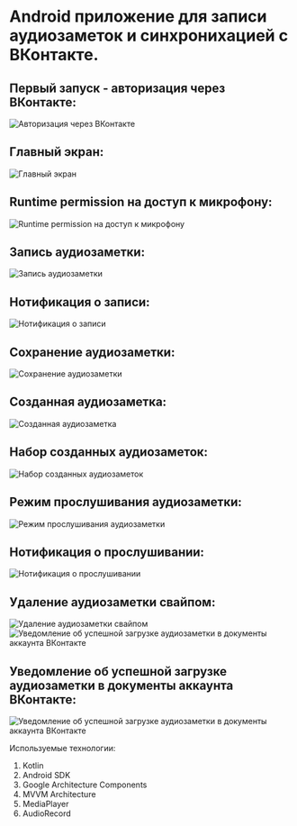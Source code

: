 # Android приложение для записи аудиозаметок и синхронихацией с ВКонтакте.

## Первый запуск - авторизация через ВКонтакте:

![Авторизация через ВКонтакте](https://github.com/Dmitriy-Tkachenko/AudioNotesVK/blob/master/readme-images/Auth.png)

## Главный экран:

![Главный экран](https://github.com/Dmitriy-Tkachenko/AudioNotesVK/blob/master/readme-images/MainScreen.png)

## Runtime permission на доступ к микрофону:

![Runtime permission на доступ к микрофону](https://github.com/Dmitriy-Tkachenko/AudioNotesVK/blob/master/readme-images/RunPerm.png)

## Запись аудиозаметки:

![Запись аудиозаметки](https://github.com/Dmitriy-Tkachenko/AudioNotesVK/blob/master/readme-images/Record.png)

## Нотификация о записи:

![Нотификация о записи](https://github.com/Dmitriy-Tkachenko/AudioNotesVK/blob/master/readme-images/NotificationRecord.png)

## Сохранение аудиозаметки:

![Сохранение аудиозаметки](https://github.com/Dmitriy-Tkachenko/AudioNotesVK/blob/master/readme-images/Save.png)

## Созданная аудиозаметка:

![Созданная аудиозаметка](https://github.com/Dmitriy-Tkachenko/AudioNotesVK/blob/master/readme-images/AudioNote.png)

## Набор созданных аудиозаметок:

![Набор созданных аудиозаметок](https://github.com/Dmitriy-Tkachenko/AudioNotesVK/blob/master/readme-images/AudioNotes.png)

## Режим прослушивания аудиозаметки:

![Режим прослушивания аудиозаметки](https://github.com/Dmitriy-Tkachenko/AudioNotesVK/blob/master/readme-images/Play.png)

## Нотификация о прослушивании:

![Нотификация о прослушивании](https://github.com/Dmitriy-Tkachenko/AudioNotesVK/blob/master/readme-images/NotificationPlay.png)

## Удаление аудиозаметки свайпом:

![Удаление аудиозаметки свайпом](https://github.com/Dmitriy-Tkachenko/AudioNotesVK/blob/master/readme-images/Delete.png)
![Уведомление об успешной загрузке аудиозаметки в документы аккаунта ВКонтакте](https://github.com/Dmitriy-Tkachenko/AudioNotesVK/blob/master/readme-images/DeleteSuccess.png)

## Уведомление об успешной загрузке аудиозаметки в документы аккаунта ВКонтакте:

![Уведомление об успешной загрузке аудиозаметки в документы аккаунта ВКонтакте](https://github.com/Dmitriy-Tkachenko/AudioNotesVK/blob/master/readme-images/DownloadToast.png)

Используемые технологии:
1. Kotlin
2. Android SDK
3. Google Architecture Components
4. MVVM Architecture
5. MediaPlayer
6. AudioRecord
